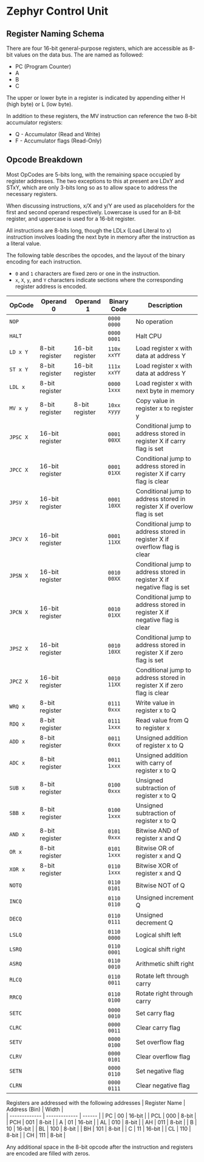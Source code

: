 # Zephyr Control Unit

## Register Naming Schema
There are four 16-bit general-purpose registers, which are accessible as 8-bit values on the data bus.
The are named as followed:
 - PC (Program Counter)
 - A
 - B
 - C

The upper or lower byte in a register is indicated by appending either H (high byte) or L (low byte).

In addition to these registers, the MV instruction can reference the two 8-bit accumulator registers:
 - Q - Accumulator (Read and Write)
 - F - Accumulator flags (Read-Only)

## Opcode Breakdown
Most OpCodes are 5-bits long, with the remaining space occupied by register
addresses. The two exceptions to this at present are LDxY and STxY, which 
are only 3-bits long so as to allow space to address the necessary registers.

When discussing instructions, x/X and y/Y are used as placeholders for the first and second 
operand respectively. Lowercase is used for an 8-bit register, and uppercase is used for a 16-bit register.

All instructions are 8-bits long, though the LDLx (Load Literal to x) instruction involves loading
the next byte in memory after the instruction as a literal value.

The following table describes the opcodes, and the layout of the binary encoding for each instruction.
 - `0` and `1` characters are fixed zero or one in the instruction.
 - `x`, `X`, `y`, and `Y` characters indicate sections where the corresponding register address is encoded.

| OpCode   | Operand 0        | Operand 1         | Binary Code     | Description                                                                   |
| -------- | ---------------- | ----------------- | --------------- | ----------------------------------------------------------------------------- |
| `NOP`    |                  |                   | `0000 0000`     | No operation                                                                  |
| `HALT`   |                  |                   | `0000 0001`     | Halt CPU                                                                      |
| `LD x Y` | 8-bit register   | 16-bit register   | `110x xxYY`     | Load register x with data at address Y                                        |
| `ST x Y` | 8-bit register   | 16-bit register   | `111x xxYY`     | Load register x with data at address Y                                        |
| `LDL x`  | 8-bit register   |                   | `0000 1xxx`     | Load register x with next byte in memory                                      |
| `MV x y` | 8-bit register   | 8-bit register    | `10xx xyyy`     | Copy value in register x to register y                                        |
| `JPSC X` | 16-bit register  |                   | `0001 00XX`     | Conditional jump to address stored in register X if carry flag is set         |
| `JPCC X` | 16-bit register  |                   | `0001 01XX`     | Conditional jump to address stored in register X if carry flag is clear       |
| `JPSV X` | 16-bit register  |                   | `0001 10XX`     | Conditional jump to address stored in register X if overlow flag is set       |
| `JPCV X` | 16-bit register  |                   | `0001 11XX`     | Conditional jump to address stored in register X if overflow flag is clear    |
| `JPSN X` | 16-bit register  |                   | `0010 00XX`     | Conditional jump to address stored in register X if negative flag is set      |
| `JPCN X` | 16-bit register  |                   | `0010 01XX`     | Conditional jump to address stored in register X if negative flag is clear    |
| `JPSZ X` | 16-bit register  |                   | `0010 10XX`     | Conditional jump to address stored in register X if zero flag is set          |
| `JPCZ X` | 16-bit register  |                   | `0010 11XX`     | Conditional jump to address stored in register X if zero flag is clear        |
| `WRQ x`  | 8-bit register   |                   | `0111 0xxx`     | Write value in register x to Q                                                |
| `RDQ x`  | 8-bit register   |                   | `0111 1xxx`     | Read value from Q to register x                                               |
| `ADD x`  | 8-bit register   |                   | `0011 0xxx`     | Unsigned addition of register x to Q                                          |
| `ADC x`  | 8-bit register   |                   | `0011 1xxx`     | Unsigned addition with carry of register x to Q                               |
| `SUB x`  | 8-bit register   |                   | `0100 0xxx`     | Unsigned subtraction of register x to Q                                       |    
| `SBB x`  | 8-bit register   |                   | `0100 1xxx`     | Unsigned subtraction of register x to Q                                       |    
| `AND x`  | 8-bit register   |                   | `0101 0xxx`     | Bitwise AND of register x and Q                                               |
| `OR x`   | 8-bit register   |                   | `0101 1xxx`     | Bitwise OR of register x and Q                                                |
| `XOR x`  | 8-bit register   |                   | `0110 1xxx`     | Bitwise XOR of register x and Q                                               |
| `NOTQ`   |                  |                   | `0110 0101`     | Bitwise NOT of Q                                                              |
| `INCQ`   |                  |                   | `0110 0110`     | Unsigned increment Q                                                          |
| `DECQ`   |                  |                   | `0110 0111`     | Unsigned decrement Q                                                          |
| `LSLQ`   |                  |                   | `0110 0000`     | Logical shift left                                                            |
| `LSRQ`   |                  |                   | `0110 0001`     | Logical shift right                                                           |
| `ASRQ`   |                  |                   | `0110 0010`     | Arithmetic shift right                                                        |
| `RLCQ`   |                  |                   | `0110 0011`     | Rotate left through carry                                                     |
| `RRCQ`   |                  |                   | `0110 0100`     | Rotate right through carry                                                    |
| `SETC`   |                  |                   | `0000 0010`     | Set carry flag                                                                |
| `CLRC`   |                  |                   | `0000 0011`     | Clear carry flag                                                              |
| `SETV`   |                  |                   | `0000 0100`     | Set overflow flag                                                             |
| `CLRV`   |                  |                   | `0000 0101`     | Clear overflow flag                                                           |
| `SETN`   |                  |                   | `0000 0110`     | Set negative flag                                                             |
| `CLRN`   |                  |                   | `0000 0111`     | Clear negative flag                                                           |

Registers are addressed with the following addresses
| Register Name | Address (Bin) | Width  |     
| ------------- | ------------- | ------ |
| PC            | 00            | 16-bit |
| PCL           | 000           | 8-bit  |
| PCH           | 001           | 8-bit  |
| A             | 01            | 16-bit |
| AL            | 010           | 8-bit  |
| AH            | 011           | 8-bit  |
| B             | 10            | 16-bit |
| BL            | 100           | 8-bit  |
| BH            | 101           | 8-bit  |
| C             | 11            | 16-bit |
| CL            | 110           | 8-bit  |
| CH            | 111           | 8-bit  |

Any additional space in the 8-bit opcode after the instruction and registers
are encoded are filled with zeros.